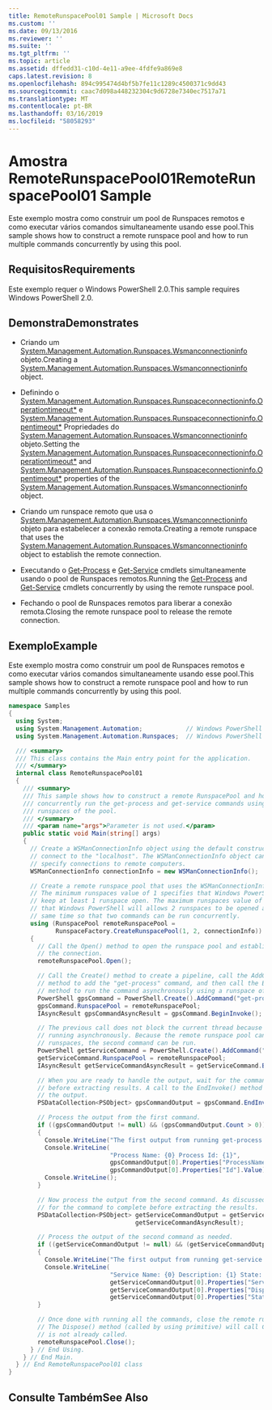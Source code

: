 ```yaml
---
title: RemoteRunspacePool01 Sample | Microsoft Docs
ms.custom: ''
ms.date: 09/13/2016
ms.reviewer: ''
ms.suite: ''
ms.tgt_pltfrm: ''
ms.topic: article
ms.assetid: dffedd31-c10d-4e11-a9ee-4fdfe9a869e8
caps.latest.revision: 8
ms.openlocfilehash: 894c995474d4bf5b7fe11c1289c4500371c9dd43
ms.sourcegitcommit: caac7d098a448232304c9d6728e7340ec7517a71
ms.translationtype: MT
ms.contentlocale: pt-BR
ms.lasthandoff: 03/16/2019
ms.locfileid: "58058293"
---
```

# <a name="remoterunspacepool01-sample"></a><span data-ttu-id="39be4-102">Amostra RemoteRunspacePool01</span><span class="sxs-lookup"><span data-stu-id="39be4-102">RemoteRunspacePool01 Sample</span></span>

<span data-ttu-id="39be4-103">Este exemplo mostra como construir um pool de Runspaces remotos e como executar vários comandos simultaneamente usando esse pool.</span><span class="sxs-lookup"><span data-stu-id="39be4-103">This sample shows how to construct a remote runspace pool and how to run multiple commands concurrently by using this pool.</span></span>

## <a name="requirements"></a><span data-ttu-id="39be4-104">Requisitos</span><span class="sxs-lookup"><span data-stu-id="39be4-104">Requirements</span></span>

 <span data-ttu-id="39be4-105">Este exemplo requer o Windows PowerShell 2.0.</span><span class="sxs-lookup"><span data-stu-id="39be4-105">This sample requires Windows PowerShell 2.0.</span></span>

## <a name="demonstrates"></a><span data-ttu-id="39be4-106">Demonstra</span><span class="sxs-lookup"><span data-stu-id="39be4-106">Demonstrates</span></span>

- <span data-ttu-id="39be4-107">Criando um [System.Management.Automation.Runspaces.Wsmanconnectioninfo](/dotnet/api/System.Management.Automation.Runspaces.WSManConnectionInfo) objeto.</span><span class="sxs-lookup"><span data-stu-id="39be4-107">Creating a [System.Management.Automation.Runspaces.Wsmanconnectioninfo](/dotnet/api/System.Management.Automation.Runspaces.WSManConnectionInfo) object.</span></span>

- <span data-ttu-id="39be4-108">Definindo o [System.Management.Automation.Runspaces.Runspaceconnectioninfo.Operationtimeout\*](/dotnet/api/System.Management.Automation.Runspaces.RunspaceConnectionInfo.OperationTimeout) e [System.Management.Automation.Runspaces.Runspaceconnectioninfo.Opentimeout\*](/dotnet/api/System.Management.Automation.Runspaces.RunspaceConnectionInfo.OpenTimeout) Propriedades do [System.Management.Automation.Runspaces.Wsmanconnectioninfo](/dotnet/api/System.Management.Automation.Runspaces.WSManConnectionInfo) objeto.</span><span class="sxs-lookup"><span data-stu-id="39be4-108">Setting the [System.Management.Automation.Runspaces.Runspaceconnectioninfo.Operationtimeout\*](/dotnet/api/System.Management.Automation.Runspaces.RunspaceConnectionInfo.OperationTimeout) and [System.Management.Automation.Runspaces.Runspaceconnectioninfo.Opentimeout\*](/dotnet/api/System.Management.Automation.Runspaces.RunspaceConnectionInfo.OpenTimeout) properties of the [System.Management.Automation.Runspaces.Wsmanconnectioninfo](/dotnet/api/System.Management.Automation.Runspaces.WSManConnectionInfo) object.</span></span>

- <span data-ttu-id="39be4-109">Criando um runspace remoto que usa o [System.Management.Automation.Runspaces.Wsmanconnectioninfo](/dotnet/api/System.Management.Automation.Runspaces.WSManConnectionInfo) objeto para estabelecer a conexão remota.</span><span class="sxs-lookup"><span data-stu-id="39be4-109">Creating a remote runspace that uses the [System.Management.Automation.Runspaces.Wsmanconnectioninfo](/dotnet/api/System.Management.Automation.Runspaces.WSManConnectionInfo) object to establish the remote connection.</span></span>

- <span data-ttu-id="39be4-110">Executando o [Get-Process](/powershell/module/Microsoft.PowerShell.Management/Get-Process) e [Get-Service](/powershell/module/microsoft.powershell.management/get-service) cmdlets simultaneamente usando o pool de Runspaces remotos.</span><span class="sxs-lookup"><span data-stu-id="39be4-110">Running the [Get-Process](/powershell/module/Microsoft.PowerShell.Management/Get-Process) and [Get-Service](/powershell/module/microsoft.powershell.management/get-service) cmdlets concurrently by using the remote runspace pool.</span></span>

- <span data-ttu-id="39be4-111">Fechando o pool de Runspaces remotos para liberar a conexão remota.</span><span class="sxs-lookup"><span data-stu-id="39be4-111">Closing the remote runspace pool to release the remote connection.</span></span>

## <a name="example"></a><span data-ttu-id="39be4-112">Exemplo</span><span class="sxs-lookup"><span data-stu-id="39be4-112">Example</span></span>

 <span data-ttu-id="39be4-113">Este exemplo mostra como construir um pool de Runspaces remotos e como executar vários comandos simultaneamente usando esse pool.</span><span class="sxs-lookup"><span data-stu-id="39be4-113">This sample shows how to construct a remote runspace pool and how to run multiple commands concurrently by using this pool.</span></span>

```csharp
namespace Samples
{
  using System;
  using System.Management.Automation;            // Windows PowerShell namespace.
  using System.Management.Automation.Runspaces;  // Windows PowerShell namespace.

  /// <summary>
  /// This class contains the Main entry point for the application.
  /// </summary>
  internal class RemoteRunspacePool01
  {
    /// <summary>
    /// This sample shows how to construct a remote RunspacePool and how to
    /// concurrently run the get-process and get-service commands using the
    /// runspaces of the pool.
    /// </summary>
    /// <param name="args">Parameter is not used.</param>
    public static void Main(string[] args)
    {
      // Create a WSManConnectionInfo object using the default constructor to
      // connect to the "localhost". The WSManConnectionInfo object can also
      // specify connections to remote computers.
      WSManConnectionInfo connectionInfo = new WSManConnectionInfo();

      // Create a remote runspace pool that uses the WSManConnectionInfo object.
      // The minimum runspaces value of 1 specifies that Windows PowerShell will
      // keep at least 1 runspace open. The maximum runspaces value of 2 specifies
      // that Windows PowerShell will allows 2 runspaces to be opened at the
      // same time so that two commands can be run concurrently.
      using (RunspacePool remoteRunspacePool =
             RunspaceFactory.CreateRunspacePool(1, 2, connectionInfo))
      {
        // Call the Open() method to open the runspace pool and establish
        // the connection.
        remoteRunspacePool.Open();

        // Call the Create() method to create a pipeline, call the AddCommand(string)
        // method to add the "get-process" command, and then call the BeginInvoke()
        // method to run the command asynchronously using a runspace of the pool.
        PowerShell gpsCommand = PowerShell.Create().AddCommand("get-process");
        gpsCommand.RunspacePool = remoteRunspacePool;
        IAsyncResult gpsCommandAsyncResult = gpsCommand.BeginInvoke();

        // The previous call does not block the current thread because it is
        // running asynchronously. Because the remote runspace pool can open two
        // runspaces, the second command can be run.
        PowerShell getServiceCommand = PowerShell.Create().AddCommand("get-service");
        getServiceCommand.RunspacePool = remoteRunspacePool;
        IAsyncResult getServiceCommandAsyncResult = getServiceCommand.BeginInvoke();

        // When you are ready to handle the output, wait for the command to complete
        // before extracting results. A call to the EndInvoke() method will block and return
        // the output.
        PSDataCollection<PSObject> gpsCommandOutput = gpsCommand.EndInvoke(gpsCommandAsyncResult);

        // Process the output from the first command.
        if ((gpsCommandOutput != null) && (gpsCommandOutput.Count > 0))
        {
          Console.WriteLine("The first output from running get-process command: ");
          Console.WriteLine(
                            "Process Name: {0} Process Id: {1}",
                            gpsCommandOutput[0].Properties["ProcessName"].Value,
                            gpsCommandOutput[0].Properties["Id"].Value);
          Console.WriteLine();
        }

        // Now process the output from the second command. As discussed previously, wait
        // for the command to complete before extracting the results.
        PSDataCollection<PSObject> getServiceCommandOutput = getServiceCommand.EndInvoke(
                                   getServiceCommandAsyncResult);

        // Process the output of the second command as needed.
        if ((getServiceCommandOutput != null) && (getServiceCommandOutput.Count > 0))
        {
          Console.WriteLine("The first output from running get-service command: ");
          Console.WriteLine(
                            "Service Name: {0} Description: {1} State: {2}",
                            getServiceCommandOutput[0].Properties["ServiceName"].Value,
                            getServiceCommandOutput[0].Properties["DisplayName"].Value,
                            getServiceCommandOutput[0].Properties["Status"].Value);
        }

        // Once done with running all the commands, close the remote runspace pool.
        // The Dispose() method (called by using primitive) will call Close(), if it
        // is not already called.
        remoteRunspacePool.Close();
      } // End Using.
    } // End Main.
  } // End RemoteRunspacePool01 class
}
```

## <a name="see-also"></a><span data-ttu-id="39be4-114">Consulte Também</span><span class="sxs-lookup"><span data-stu-id="39be4-114">See Also</span></span>
